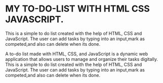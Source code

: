 # MY TO-DO-LIST WITH HTML CSS JAVASCRIPT.

This is a simple to do list created with the help of HTML, CSS and JavaScript. The user can add tasks by typing into an input,mark as competed,and also can delete when its done.

A to-do list made with HTML, CSS, and JavaScript is a dynamic web application that allows users to manage and organize their tasks digitally.
This is a simple to do list created with the help of HTML, CSS and JavaScript. The user can add tasks by typing into an input,mark as competed,and also can delete when its done.

